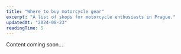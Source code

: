 ```yaml
---
title: "Where to buy motorcycle gear"
excerpt: "A list of shops for motorcycle enthusiasts in Prague."
updatedAt: "2024-08-23"
readingTime: 5
---
```


Content coming soon...
